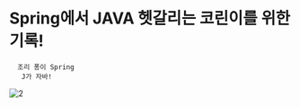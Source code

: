 # Spring에서 JAVA 헷갈리는 코린이를 위한 기록!
      조리 퐁이 Spring
       J가 자바!
![2](https://user-images.githubusercontent.com/110442250/193728653-545e5c17-72f1-4764-a27a-f80dc63ac5f0.jpg)
